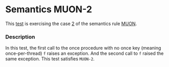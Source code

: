 # Semantics MUON-2

This [test](.) is exercising the case [2](../Readme.md) of the semantics rule [MUON](../../muon/Readme.md).

### Description

In this test, the first call to the once procedure with no once key (meaning once-per-thread) `f` raises an exception. And the second call to `f` raised the same exception. This test satisfies `MUON-2`.
